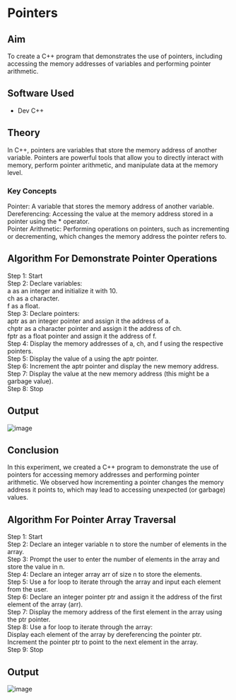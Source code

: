 # Pointers

## Aim
To create a C++ program that demonstrates the use of pointers, including accessing the memory addresses of variables and performing pointer arithmetic.

## Software Used
- Dev C++

## Theory

<p>
  In C++, pointers are variables that store the memory address of another variable. Pointers are powerful tools that allow you to directly interact with memory, perform pointer arithmetic, and manipulate data at the memory level.
</p>

### Key Concepts

Pointer: A variable that stores the memory address of another variable.
<br>
Dereferencing: Accessing the value at the memory address stored in a pointer using the * operator.
<br>
Pointer Arithmetic: Performing operations on pointers, such as incrementing or decrementing, which changes the memory address the pointer refers to.

## Algorithm For Demonstrate Pointer Operations

Step 1: Start
<br>
Step 2: Declare variables:
<br>
a as an integer and initialize it with 10.
<br>
ch as a character.
<br>
f as a float.
<br>
Step 3: Declare pointers:
<br>
aptr as an integer pointer and assign it the address of a.
<br>
chptr as a character pointer and assign it the address of ch.
<br>
fptr as a float pointer and assign it the address of f.
<br>
Step 4: Display the memory addresses of a, ch, and f using the respective pointers.
<br>
Step 5: Display the value of a using the aptr pointer.
<br>
Step 6: Increment the aptr pointer and display the new memory address.
<br>
Step 7: Display the value at the new memory address (this might be a garbage value).
<br>
Step 8: Stop
<br>

## Output
![image](https://github.com/user-attachments/assets/8e66a8a6-a86d-4a7b-b937-85f4ac625f12)


## Conclusion
<p>
  In this experiment, we created a C++ program to demonstrate the use of pointers for accessing memory addresses and performing pointer arithmetic. We observed how incrementing a pointer changes the memory address it points to, which may lead to accessing unexpected (or garbage) values.
</p>

## Algorithm For Pointer Array Traversal

Step 1: Start
<br> 
Step 2: Declare an integer variable n to store the number of elements in the array.
<br> 
Step 3: Prompt the user to enter the number of elements in the array and store the value in n.
<br> 
Step 4: Declare an integer array arr of size n to store the elements.
<br> 
Step 5: Use a for loop to iterate through the array and input each element from the user.
<br> 
Step 6: Declare an integer pointer ptr and assign it the address of the first element of the array (arr).
<br> 
Step 7: Display the memory address of the first element in the array using the ptr pointer.
<br> 
Step 8: Use a for loop to iterate through the array:
<br>
Display each element of the array by dereferencing the pointer ptr.
<br> 
Increment the pointer ptr to point to the next element in the array.
<br>
Step 9: Stop

## Output

![image](https://github.com/user-attachments/assets/131a965f-11a3-40a2-956c-eb819f4cff93)
